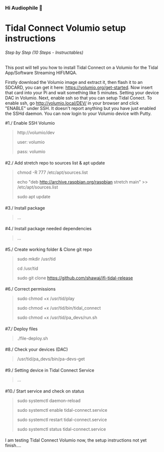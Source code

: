### Hi Audiophile 👋

<!--
**shawaj/shawaj** is a ✨ _special_ ✨ repository because its `README.md` (this file) appears on your GitHub profile.

Here are some ideas to get you started:

- 🔭 I’m currently working on ...
- 🌱 I’m currently learning ...
- 👯 I’m looking to collaborate on ...
- 🤔 I’m looking for help with ...
- 💬 Ask me about ...
- 📫 How to reach me: ...
- 😄 Pronouns: ...
- ⚡ Fun fact: ...
-->

# Tidal Connect Volumio setup instructions

###### Step by Step (10 Steps - Instructables)

This post will tell you how to install Tidal Connect on a Volumio for the Tidal App/Software Streaming HIFI/MQA.

Firstly download the Volumio image and extract it, then flash it to an SDCARD, you can get it here: https://volumio.org/get-started. Now insert that card into your Pi and wait something like 5 minutes. Setting your device DAC in Volumio. Next, enable ssh so that you can setup Tidal Conect. To enable ssh, go http://volumio.local/DEV/ in your browser and click "ENABLE" under SSH. It doesn't report anything but you have just enabled the SSHd daemon. You can now login to your Volumio device with Putty.


#1./ Enable SSH Volumio
> http://volumio/dev
> 
> user: volumio
> 
> pass: volumio
> 

####
####
#2./ Add stretch repo to sources list & apt update
> chmod -R 777 /etc/apt/sources.list
> 
> echo "deb http://archive.raspbian.org/raspbian stretch main" >> /etc/apt/sources.list
> 
> sudo apt update
> 
####
####
#3./ Install package
> ...
####
####
#4./ Install package needed dependencies
> ...
####
####
#5./ Create working folder & Clone git repo
> sudo mkdir /usr/tid
>
> cd /usr/tid
>
> sudo git clone https://github.com/shawaj/ifi-tidal-release
> 
####
####
#6./ Correct permissions
> sudo chmod +x /usr/tid/play
> 
> sudo chmod +x /usr/tid/bin/tidal_connect
> 
> sudo chmod +x /usr/tid/pa_devs/run.sh
> 
####
####
#7./ Deploy files
> ./file-deploy.sh 
> 
####
####
#8./ Check your devices (DAC)
> /usr/tid/pa_devs/bin/pa-devs-get
> 
####
####
#9./ Setting device in Tidal Connect Service
> ...
####
####
#10./ Start service and check on status
> sudo systemctl daemon-reload
>
> sudo systemctl enable tidal-connect.service
>
> sudo systemctl restart tidal-connect.service
>
> sudo systemctl status tidal-connect.service
> 
> 
####
####
I am testing Tidal Connect Volumio now, the setup instructions not yet finish....
